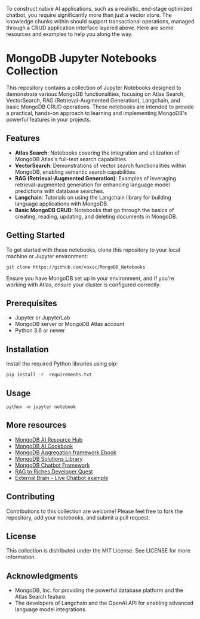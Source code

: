 To construct native AI applications, such as a realistic, end-stage optimized chatbot, you require significantly more than just a vector store. The knowledge chunks within should support transactional operations, managed through a CRUD application interface layered above. Here are some resources and examples to help you along the way.

# MongoDB Jupyter Notebooks Collection

This repository contains a collection of Jupyter Notebooks designed to demonstrate various MongoDB functionalities, focusing on Atlas Search, VectorSearch, RAG (Retrieval-Augmented Generation), Langchain, and basic MongoDB CRUD operations. These notebooks are intended to provide a practical, hands-on approach to learning and implementing MongoDB's powerful features in your projects.

## Features

- **Atlas Search**: Notebooks covering the integration and utilization of MongoDB Atlas's full-text search capabilities.
- **VectorSearch**: Demonstrations of vector search functionalities within MongoDB, enabling semantic search capabilities.
- **RAG (Retrieval-Augmented Generation)**: Examples of leveraging retrieval-augmented generation for enhancing language model predictions with database searches.
- **Langchain**: Tutorials on using the Langchain library for building language applications with MongoDB.
- **Basic MongoDB CRUD**: Notebooks that go through the basics of creating, reading, updating, and deleting documents in MongoDB.

## Getting Started

To get started with these notebooks, clone this repository to your local machine or Jupyter environment:

```
git clone https://github.com/voxic/MongoDB_Notebooks
```

Ensure you have MongoDB set up in your environment, and if you're working with Atlas, ensure your cluster is configured correctly.

## Prerequisites

- Jupyter or JupyterLab
- MongoDB server or MongoDB Atlas account
- Python 3.6 or newer

## Installation

Install the required Python libraries using pip:

```
pip install -r  requirements.txt
```

## Usage

```
python -m jupyter notebook

```

## More resources

- [MongoDB AI Resource Hub](https://www.mongodb.com/library/use-cases/artificial-intelligence)
- [MongoDB AI Cookbook](https://www.mongodb.com/library/ai-resource/mdb-atlas-cookbook)
- [MongoDB Aggregation framework Ebook](https://www.practical-mongodb-aggregations.com/front-cover.html)
- [MongoDB Solutions Library](https://www.mongodb.com/solutions/solutions-library)
- [MongoDB Chatbot Framework](https://mongodb.github.io/chatbot/)
- [RAG to Riches Developer Quest](https://www.mongodb.com/events/rag-to-riches)
- [External Brain - Live Chatbot example](https://github.com/patw/ExternalBrain)

## Contributing

Contributions to this collection are welcome! Please feel free to fork the repository, add your notebooks, and submit a pull request.

## License

This collection is distributed under the MIT License. See LICENSE for more information.

## Acknowledgments

- MongoDB, Inc. for providing the powerful database platform and the Atlas Search feature.
- The developers of Langchain and the OpenAI API for enabling advanced language model integrations.
